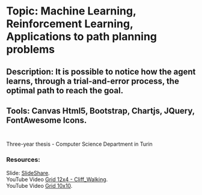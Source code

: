 # Topic: Machine Learning, Reinforcement Learning, Applications to path planning problems
## Description: It is possible to notice how the agent learns, through a trial-and-error process, the optimal path to reach the goal.
## Tools: Canvas Html5, Bootstrap, Chartjs, JQuery, FontAwesome Icons.<br><br>

Three-year thesis - Computer Science Department in Turin
### Resources:
Slide: [SlideShare](https://www.slideshare.net/LucaMarignati/presentazione-tesi-laurea-triennale-in-informatica).
<br>YouTube Video [Grid 12x4 - Cliff_Walking](https://www.youtube.com/watch?v=aXBU1PaTF).
<br>YouTube Video [Grid 10x10](https://www.youtube.com/watch?v=TDj2fvOE6Dc).

